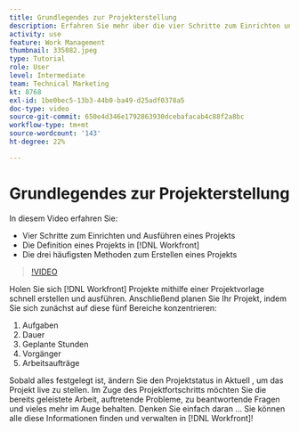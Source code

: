 ```yaml
---
title: Grundlegendes zur Projekterstellung
description: Erfahren Sie mehr über die vier Schritte zum Einrichten und Ausführen eines Projekts, die Definition eines Projekts und die drei häufigsten Methoden zum Erstellen eines Projekts.
activity: use
feature: Work Management
thumbnail: 335082.jpeg
type: Tutorial
role: User
level: Intermediate
team: Technical Marketing
kt: 8768
exl-id: 1be0bec5-13b3-44b0-ba49-d25adf0378a5
doc-type: video
source-git-commit: 650e4d346e1792863930dcebafacab4c88f2a8bc
workflow-type: tm+mt
source-wordcount: '143'
ht-degree: 22%

---
```


# Grundlegendes zur Projekterstellung

In diesem Video erfahren Sie:

* Vier Schritte zum Einrichten und Ausführen eines Projekts
* Die Definition eines Projekts in [!DNL Workfront]
* Die drei häufigsten Methoden zum Erstellen eines Projekts

>[!VIDEO](https://video.tv.adobe.com/v/335082/?quality=12&learn=on)

Holen Sie sich [!DNL  Workfront] Projekte mithilfe einer Projektvorlage schnell erstellen und ausführen. Anschließend planen Sie Ihr Projekt, indem Sie sich zunächst auf diese fünf Bereiche konzentrieren:

1. Aufgaben
1. Dauer
1. Geplante Stunden
1. Vorgänger
1. Arbeitsaufträge

Sobald alles festgelegt ist, ändern Sie den Projektstatus in Aktuell , um das Projekt live zu stellen. Im Zuge des Projektfortschritts möchten Sie die bereits geleistete Arbeit, auftretende Probleme, zu beantwortende Fragen und vieles mehr im Auge behalten. Denken Sie einfach daran ... Sie können alle diese Informationen finden und verwalten in [!DNL Workfront]!
